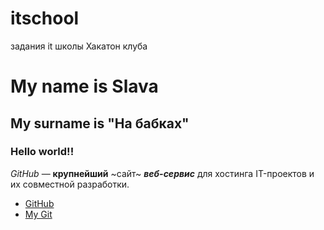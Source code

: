# itschool
задания it школы Хакатон клуба

# My name is Slava
## My surname is "На бабках"
### Hello world!!

*GitHub* — **крупнейший** ~сайт~ ***веб-сервис*** для хостинга IT-проектов и их совместной разработки. 

* [GitHub](https://github.com)
* [My Git](https://github.com/slavadragon1)

